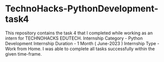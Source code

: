 # TechnoHacks-PythonDevelopment-task4
This repository contains the task 4 that I completed while working as an intern for TECHNOHACKS EDUTECH.  Internship Category - Python Development Internship Duration - 1 Month ( June-2023 ) Internship Type - Work from Home. I was able to complete all tasks successfully within the given time-frame.
